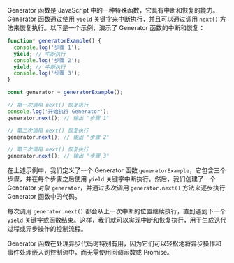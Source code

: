 Generator 函数是 JavaScript 中的一种特殊函数，它具有中断和恢复的能力。Generator 函数通过使用 `yield` 关键字来中断执行，并且可以通过调用 `next()` 方法来恢复执行。以下是一个示例，演示了 Generator 函数的中断和恢复：

```javascript
function* generatorExample() {
  console.log('步骤 1');
  yield; // 中断执行
  console.log('步骤 2');
  yield; // 中断执行
  console.log('步骤 3');
}

const generator = generatorExample();

// 第一次调用 next() 恢复执行
console.log('开始执行 Generator');
generator.next(); // 输出 "步骤 1"

// 第二次调用 next() 恢复执行
generator.next(); // 输出 "步骤 2"

// 第三次调用 next() 恢复执行
generator.next(); // 输出 "步骤 3"
```

在上述示例中，我们定义了一个 Generator 函数 `generatorExample`，它包含三个步骤，并在每个步骤之后使用 `yield` 关键字中断执行。然后，我们创建了一个 Generator 对象 `generator`，并通过多次调用 `generator.next()` 方法来逐步执行 Generator 函数中的代码。

每次调用 `generator.next()` 都会从上一次中断的位置继续执行，直到遇到下一个 `yield` 关键字或函数结束。这样，我们就可以实现中断和恢复执行，用于生成迭代过程或异步操作的控制流程。

Generator 函数在处理异步代码时特别有用，因为它们可以轻松地将异步操作和事件处理嵌入到控制流中，而无需使用回调函数或 Promise。